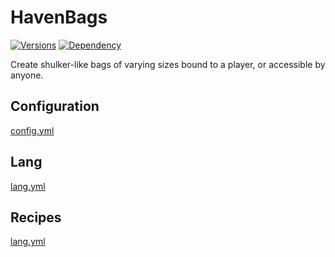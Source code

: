 # HavenBags
<a href="https://github.com/Valorless/HavenBags" rel="nofollow"><img src="https://img.shields.io/badge/Versions-%201.19%20--%201.20%2B-brightgreen?style=flat" alt="Versions" style="max-width: 100%;"/></a>
<a href="https://github.com/Valorless/ValorlessUtils" rel="nofollow"><img src="https://img.shields.io/badge/Requires-ValorlessUtils-red?style=flat" alt="Dependency" style="max-width: 100%;"/></a>
<br>

Create shulker-like bags of varying sizes bound to a player, or accessible by anyone.

## Configuration
[config.yml](/src/main/resources/config.yml)

## Lang
[lang.yml](/src/main/resources/lang.yml)

## Recipes
[lang.yml](/src/main/resources/recipes.yml)
